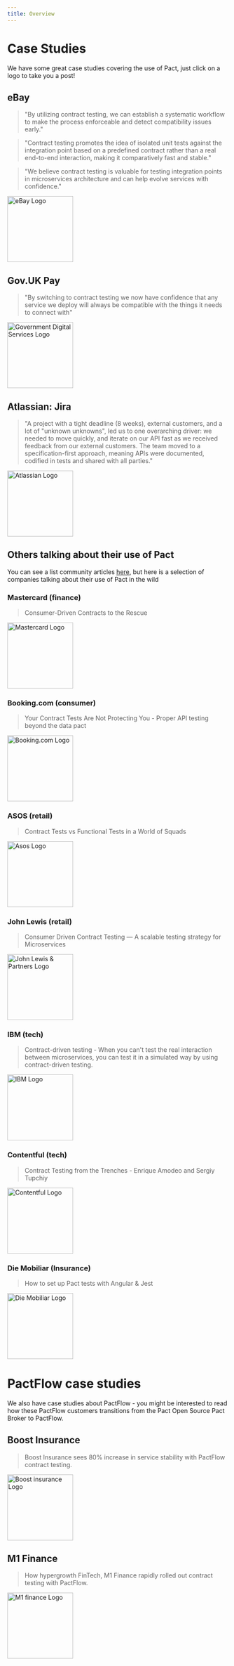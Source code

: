 ```yaml
---
title: Overview
---
```


# Case Studies

We have some great case studies covering the use of Pact, just click on a logo to take you a post!

## eBay

> "By utilizing contract testing, we can establish a systematic workflow to make the process enforceable and detect compatibility issues early."

> "Contract testing promotes the idea of isolated unit tests against the integration point based on a predefined contract rather than a real end-to-end interaction, making it comparatively fast and stable."

> "We believe contract testing is valuable for testing integration points in microservices architecture and can help evolve services with confidence."

<a href="https://tech.ebayinc.com/engineering/api-evolution-with-confidence-a-case-study-of-contract-testing-adoption-at-ebay"><img src="/img/logos/brand/ebay.svg" alt="eBay Logo" width="150" /></a>


## Gov.UK Pay

> "By switching to contract testing we now have confidence that any service we deploy will always be compatible with the things it needs to connect with"

<a href="./case_studies/case_study_govuk"><img src="/img/logos/brand/govuk.png" alt="Government Digital Services Logo" width="150" /></a>

## Atlassian: Jira

> "A project with a tight deadline (8 weeks), external customers, and a lot of "unknown unknowns", led us to one overarching driver: we needed to move quickly, and iterate on our API fast as we received feedback from our external customers. The team moved to a specification-first approach, meaning APIs were documented, codified in tests and shared with all parties."

<a href="./case_studies/case_study_atlassian"><img src="/img/logos/brand/atlassian.svg" alt="Atlassian Logo" width="150" /></a>

## Others talking about their use of Pact

You can see a list community articles [here](blogs_videos_and_articles), but here is a selection of companies talking about their use of Pact in the wild

### Mastercard (finance)

> Consumer-Driven Contracts to the Rescue

<a href="https://developer.mastercard.com/blog/consumer-driven-contracts-to-the-rescue/"><img src="/img/logos/brand/mastercard.svg" alt="Mastercard Logo" width="150" /></a>

### Booking.com (consumer)

>Your Contract Tests Are Not Protecting You - Proper API testing beyond the data pact

<a href="https://medium.com/better-programming/your-contract-tests-are-not-protecting-you-563a5d6cdfef"><img src="/img/logos/brand/bookingdotcom.png" alt="Booking.com Logo" width="150" /></a>

### ASOS (retail)

> Contract Tests vs Functional Tests in a World of Squads

<a href="https://www.youtube.com/watch?v=SAtXTT214ro&feature=youtu.be"><img src="/img/users/asos.png" alt="Asos Logo" width="150" /></a>

### John Lewis (retail)

> Consumer Driven Contract Testing — A scalable testing strategy for Microservices

<a href="https://medium.com/john-lewis-software-engineering/consumer-driven-contract-testing-a-scalable-testing-strategy-for-microservices-3f2b09f99ed1"><img src="/img/logos/brand/john-lewis.png" alt="John Lewis & Partners Logo" width="150" /></a>

### IBM (tech)

> Contract-driven testing - When you can't test the real interaction between microservices, you can test it in a simulated way by using contract-driven testing.

<a href="https://www.ibm.com/garage/method/practices/code/contract-driven-testing"><img src="/img/logos/brand/ibm.png" alt="IBM Logo" width="150" /></a>

### Contentful (tech)

> Contract Testing from the Trenches - Enrique Amodeo and Sergiy Tupchiy

<a href="https://www.youtube.com/watch?v=cs5ebVzG_Q4&ab_channel=Contentful"><img src="/img/logos/brand/contentful.png" alt="Contentful Logo" width="150" /></a>

### Die Mobiliar (Insurance)

> How to set up Pact tests with Angular & Jest

<a href="https://medium.com/@dany.marques/how-to-set-up-pact-tests-with-angular-jest-ae157f272428"><img src="/img/logos/brand/die-mobiliar.png" alt="Die Mobiliar Logo" width="150" /></a>

# PactFlow case studies

We also have case studies about PactFlow - you might be interested to read how these PactFlow customers transitions from the Pact Open Source Pact Broker to PactFlow.

## Boost Insurance

> Boost Insurance sees 80% increase in service stability with PactFlow contract testing.

<a href="./case_studies/case_study_boostinsurance"><img src="/img/logos/brand/boost-insurance-logo.svg" alt="Boost insurance Logo" width="150" /></a>

## M1 Finance

> How hypergrowth FinTech, M1 Finance rapidly rolled out contract testing with PactFlow.

<a href="./case_studies/case_study_m1finance"><img src="/img/logos/brand/m1-logo-dark.svg" alt="M1 finance Logo" width="150" /></a>
